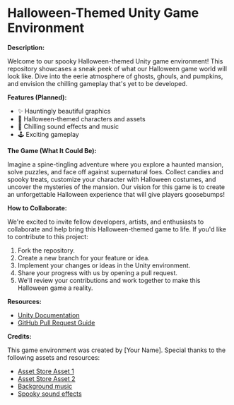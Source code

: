 # Halloween-Themed Unity Game Environment

**Description:**

Welcome to our spooky Halloween-themed Unity game environment! This repository showcases a sneak peek of what our Halloween game world will look like. Dive into the eerie atmosphere of ghosts, ghouls, and pumpkins, and envision the chilling gameplay that's yet to be developed.

**Features (Planned):**

- ✨ Hauntingly beautiful graphics
- 🎃 Halloween-themed characters and assets
- 🌙 Chilling sound effects and music
- 🕹️ Exciting gameplay

**The Game (What It Could Be):**

Imagine a spine-tingling adventure where you explore a haunted mansion, solve puzzles, and face off against supernatural foes. Collect candies and spooky treats, customize your character with Halloween costumes, and uncover the mysteries of the mansion. Our vision for this game is to create an unforgettable Halloween experience that will give players goosebumps!

**How to Collaborate:**

We're excited to invite fellow developers, artists, and enthusiasts to collaborate and help bring this Halloween-themed game to life. If you'd like to contribute to this project:

1. Fork the repository.
2. Create a new branch for your feature or idea.
3. Implement your changes or ideas in the Unity environment.
4. Share your progress with us by opening a pull request.
5. We'll review your contributions and work together to make this Halloween game a reality.

**Resources:**

- [Unity Documentation](https://docs.unity3d.com)
- [GitHub Pull Request Guide](https://help.github.com/en/github/collaborating-with-issues-and-pull-requests/about-pull-requests)

**Credits:**

This game environment was created by [Your Name]. Special thanks to the following assets and resources:

- [Asset Store Asset 1](https://assetstore.unity.com/?q=halloween%20themed&orderBy=1)
- [Asset Store Asset 2](https://assetstore.unity.com/?q=halloween%20&orderBy=1)
- [Background music](https://assetstore.unity.com/?q=halloween%20music&orderBy=1)
- [Spooky sound effects](https://assetstore.unity.com/?q=spooky%20sounds&orderBy=1)

